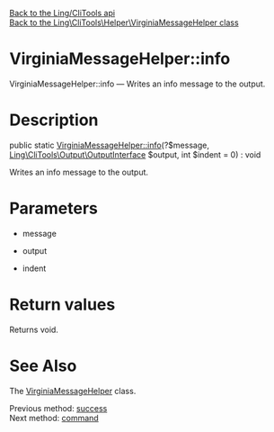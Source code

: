 [Back to the Ling/CliTools api](https://github.com/lingtalfi/CliTools/blob/master/doc/api/Ling/CliTools.md)<br>
[Back to the Ling\CliTools\Helper\VirginiaMessageHelper class](https://github.com/lingtalfi/CliTools/blob/master/doc/api/Ling/CliTools/Helper/VirginiaMessageHelper.md)


VirginiaMessageHelper::info
================



VirginiaMessageHelper::info — Writes an info message to the output.




Description
================


public static [VirginiaMessageHelper::info](https://github.com/lingtalfi/CliTools/blob/master/doc/api/Ling/CliTools/Helper/VirginiaMessageHelper/info.md)(?$message, [Ling\CliTools\Output\OutputInterface](https://github.com/lingtalfi/CliTools/blob/master/doc/api/Ling/CliTools/Output/OutputInterface.md) $output, int $indent = 0) : void




Writes an info message to the output.




Parameters
================


- message

    

- output

    

- indent

    


Return values
================

Returns void.








See Also
================

The [VirginiaMessageHelper](https://github.com/lingtalfi/CliTools/blob/master/doc/api/Ling/CliTools/Helper/VirginiaMessageHelper.md) class.

Previous method: [success](https://github.com/lingtalfi/CliTools/blob/master/doc/api/Ling/CliTools/Helper/VirginiaMessageHelper/success.md)<br>Next method: [command](https://github.com/lingtalfi/CliTools/blob/master/doc/api/Ling/CliTools/Helper/VirginiaMessageHelper/command.md)<br>

